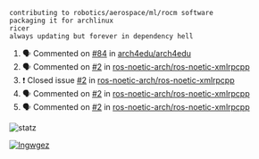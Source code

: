 ```
contributing to robotics/aerospace/ml/rocm software
packaging it for archlinux
ricer
always updating but forever in dependency hell
```

<!--START_SECTION:activity-->
1. 🗣 Commented on [#84](https://github.com//arch4edu/arch4edu/issues/84) in [arch4edu/arch4edu](https://github.com//arch4edu/arch4edu)
2. 🗣 Commented on [#2](https://github.com//ros-noetic-arch/ros-noetic-xmlrpcpp/issues/2) in [ros-noetic-arch/ros-noetic-xmlrpcpp](https://github.com//ros-noetic-arch/ros-noetic-xmlrpcpp)
3. ❗️ Closed issue [#2](https://github.com//ros-noetic-arch/ros-noetic-xmlrpcpp/issues/2) in [ros-noetic-arch/ros-noetic-xmlrpcpp](https://github.com//ros-noetic-arch/ros-noetic-xmlrpcpp)
4. 🗣 Commented on [#2](https://github.com//ros-noetic-arch/ros-noetic-xmlrpcpp/issues/2) in [ros-noetic-arch/ros-noetic-xmlrpcpp](https://github.com//ros-noetic-arch/ros-noetic-xmlrpcpp)
5. 🗣 Commented on [#2](https://github.com//ros-noetic-arch/ros-noetic-xmlrpcpp/issues/2) in [ros-noetic-arch/ros-noetic-xmlrpcpp](https://github.com//ros-noetic-arch/ros-noetic-xmlrpcpp)
<!--END_SECTION:activity-->


![statz](https://github-readme-stats.vercel.app/api?username=acxz&include_all_commits=true&show_icons=true)

[![lngwgez](https://github-readme-stats.vercel.app/api/top-langs/?username=acxz&layout=compact)](https://github.com/acxz/github-readme-stats)


<!--
**acxz/acxz** is a ✨ _special_ ✨ repository because its `README.md` (this file) appears on your GitHub profile.

Here are some ideas to get you started:

- 🔭 I’m currently working on ...
- 🌱 I’m currently learning ...
- 👯 I’m looking to collaborate on ...
- 🤔 I’m looking for help with ...
- 💬 Ask me about ...
- 📫 How to reach me: ...
- 😄 Pronouns: ...
- ⚡ Fun fact: ...
-->
